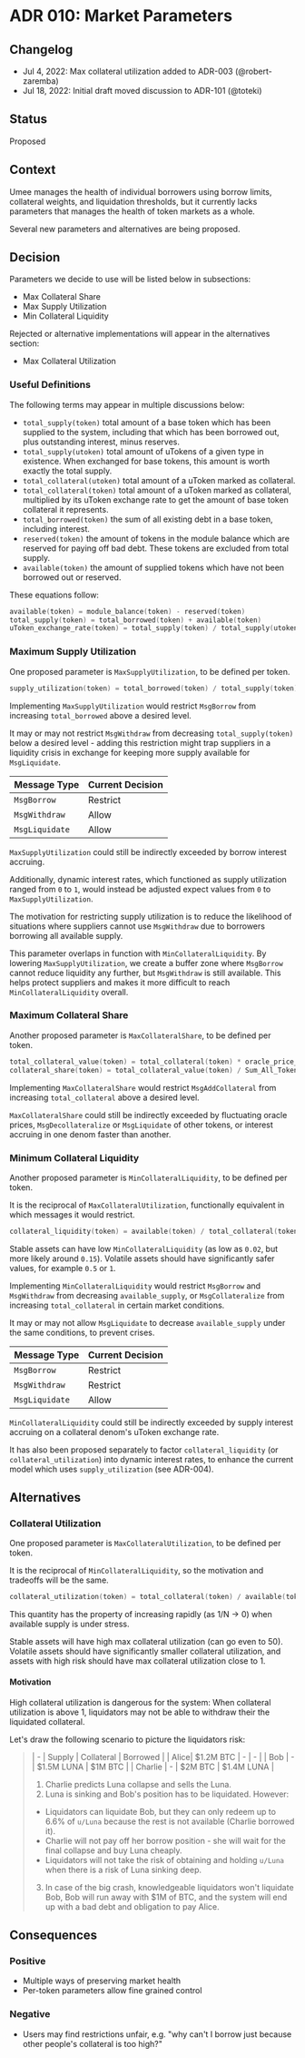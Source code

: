 # ADR 010: Market Parameters

## Changelog

- Jul 4, 2022: Max collateral utilization added to ADR-003 (@robert-zaremba)
- Jul 18, 2022: Initial draft moved discussion to ADR-101 (@toteki)

## Status

Proposed

## Context

Umee manages the health of individual borrowers using borrow limits, collateral weights, and liquidation thresholds, but it currently lacks parameters that manages the health of token markets as a whole.

Several new parameters and alternatives are being proposed.

## Decision

Parameters we decide to use will be listed below in subsections:
- Max Collateral Share
- Max Supply Utilization
- Min Collateral Liquidity

Rejected or alternative implementations will appear in the alternatives section:
- Max Collateral Utilization

### Useful Definitions

The following terms may appear in multiple discussions below:

- `total_supply(token)` total amount of a base token which has been supplied to the system, including that which has been borrowed out, plus outstanding interest, minus reserves.
- `total_supply(utoken)` total amount of uTokens of a given type in existence. When exchanged for base tokens, this amount is worth exactly the total supply.
- `total_collateral(utoken)` total amount of a uToken marked as collateral.
- `total_collateral(token)` total amount of a uToken marked as collateral, multiplied by its uToken exchange rate to get the amount of base token collateral it represents.
- `total_borrowed(token)` the sum of all existing debt in a base token, including interest.
- `reserved(token)` the amount of tokens in the module balance which are reserved for paying off bad debt. These tokens are excluded from total supply.
- `available(token)` the amount of supplied tokens which have not been borrowed out or reserved.

These equations follow:

```go
available(token) = module_balance(token) - reserved(token)
total_supply(token) = total_borrowed(token) + available(token)
uToken_exchange_rate(token) = total_supply(token) / total_supply(utoken)
```

### Maximum Supply Utilization

One proposed parameter is `MaxSupplyUtilization`, to be defined per token.

```go
supply_utilization(token) = total_borrowed(token) / total_supply(token) // ranges 0 - 1
```

Implementing `MaxSupplyUtilization` would restrict `MsgBorrow` from increasing `total_borrowed` above a desired level.

It may or may not restrict `MsgWithdraw` from decreasing `total_supply(token)` below a desired level - adding this restriction might trap suppliers in a liquidity crisis in exchange for keeping more supply available for `MsgLiquidate`.

| Message Type | Current Decision |
| - | - |
| `MsgBorrow` | Restrict |
| `MsgWithdraw` | Allow |
| `MsgLiquidate` | Allow |

`MaxSupplyUtilization` could still be indirectly exceeded by borrow interest accruing.

Additionally, dynamic interest rates, which functioned as supply utilization ranged from `0` to `1`, would instead be adjusted expect values from `0` to `MaxSupplyUtilization`.

The motivation for restricting supply utilization is to reduce the likelihood of situations where suppliers cannot use `MsgWithdraw` due to borrowers borrowing all available supply.

This parameter overlaps in function with `MinCollateralLiquidity`. By lowering `MaxSupplyUtilization`, we create a buffer zone where `MsgBorrow` cannot reduce liquidity any further, but `MsgWithdraw` is still available. This helps protect suppliers and makes it more difficult to reach `MinCollateralLiquidity` overall.

### Maximum Collateral Share

Another proposed parameter is `MaxCollateralShare`, to be defined per token.

```go
total_collateral_value(token) = total_collateral(token) * oracle_price_usd(token)
collateral_share(token) = total_collateral_value(token) / Sum_All_Tokens(total_collateral_value) // ranges 0 - 1
```

Implementing `MaxCollateralShare` would restrict `MsgAddCollateral` from increasing `total_collateral` above a desired level.

`MaxCollateralShare` could still be indirectly exceeded by fluctuating oracle prices, `MsgDecollateralize` or `MsgLiquidate` of other tokens, or interest accruing in one denom faster than another.

### Minimum Collateral Liquidity

Another proposed parameter is `MinCollateralLiquidity`, to be defined per token.

It is the reciprocal of `MaxCollateralUtilization`, functionally equivalent in which messages it would restrict.

```go
collateral_liquidity(token) = available(token) / total_collateral(token) // ranges 0 - ∞
```

Stable assets can have low `MinCollateralLiquidity` (as low as `0.02`, but more likely around `0.15`). Volatile assets should have significantly safer values, for example `0.5` or `1`.

Implementing `MinCollateralLiquidity` would restrict `MsgBorrow` and `MsgWithdraw` from decreasing `available_supply`, or `MsgCollateralize` from increasing `total_collateral` in certain market conditions.

It may or may not allow `MsgLiquidate` to decrease `available_supply` under the same conditions, to prevent crises.

| Message Type | Current Decision |
| - | - |
| `MsgBorrow` | Restrict |
| `MsgWithdraw` | Restrict |
| `MsgLiquidate` | Allow |

`MinCollateralLiquidity` could still be indirectly exceeded by supply interest accruing on a collateral denom's uToken exchange rate.

It has also been proposed separately to factor `collateral_liquidity` (or `collateral_utilization`) into dynamic interest rates, to enhance the current model which uses `supply_utilization` (see ADR-004).

## Alternatives

### Collateral Utilization

One proposed parameter is `MaxCollateralUtilization`, to be defined per token.

It is the reciprocal of `MinCollateralLiquidity`, so the motivation and tradeoffs will be the same.

```go
collateral_utilization(token) = total_collateral(token) / available(token) // ranges 0 - ∞
```

This quantity has the property of increasing rapidly (as 1/N -> 0) when available supply is under stress.

Stable assets will have high max collateral utilization (can go even to 50). Volatile assets should have significantly smaller collateral utilization, and assets with high risk should have max collateral utilization close to 1.

#### Motivation

High collateral utilization is dangerous for the system: When collateral utilization is above 1, liquidators may not be able to withdraw their the liquidated collateral.

Let's draw the following scenario to picture the liquidators risk:

> | - | Supply | Collateral | Borrowed |
> | Alice| $1.2M BTC | - | - |
> | Bob | - | $1.5M LUNA | $1M BTC |
> | Charlie | - | $2M BTC | $1.4M LUNA |
>
> 1. Charlie predicts Luna collapse and sells the Luna.
> 2. Luna is sinking and Bob's position has to be liquidated. However:
>   - Liquidators can liquidate Bob, but they can only redeem up to 6.6% of `u/Luna` because the rest is not available (Charlie borrowed it).
>   - Charlie will not pay off her borrow position - she will wait for the final collapse and buy Luna cheaply.
>   - Liquidators will not take the risk of obtaining and holding `u/Luna` when there is a risk of Luna sinking deep.
> 3. In case of the big crash, knowledgeable liquidators won't liquidate Bob, Bob will run away with $1M of BTC, and the system will end up with a bad debt and obligation to pay Alice.

## Consequences

### Positive
- Multiple ways of preserving market health
- Per-token parameters allow fine grained control

### Negative
- Users may find restrictions unfair, e.g. "why can't I borrow just because other people's collateral is too high?"